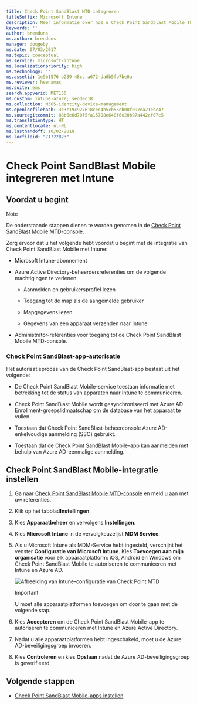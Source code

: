 ```yaml
---
title: Check Point SandBlast MTD integreren
titleSuffix: Microsoft Intune
description: Meer informatie over hoe u Check Point Sandblast Mobile Threat Defense (MTD) instelt met Intune om toegang tot uw bedrijfsbronnen met mobiele apparaten te beheren.
keywords: ''
author: brenduns
ms.author: brenduns
manager: dougeby
ms.date: 07/03/2017
ms.topic: conceptual
ms.service: microsoft-intune
ms.localizationpriority: high
ms.technology: ''
ms.assetid: 1e9b1576-b239-48cc-a672-da6b5fb7be0a
ms.reviewer: heenamac
ms.suite: ems
search.appverid: MET150
ms.custom: intune-azure; seodec18
ms.collection: M365-identity-device-management
ms.openlocfilehash: 3c3c19c927618cec4b5cb55eb08f097ea21ebc47
ms.sourcegitcommit: 88b6e6d70f5fa15708e640f6e20b97a442ef07c5
ms.translationtype: HT
ms.contentlocale: nl-NL
ms.lasthandoff: 10/02/2019
ms.locfileid: "71722823"
---
```

# <a name="integrate-check-point-sandblast-mobile-with-intune"></a>Check Point SandBlast Mobile integreren met Intune

## <a name="before-you-begin"></a>Voordat u begint

> [!NOTE] 
> De onderstaande stappen dienen te worden genomen in de [Check Point SandBlast Mobile MTD-console](https://intune-4.eu1.locsec.net/).

Zorg ervoor dat u het volgende hebt voordat u begint met de integratie van Check Point SandBlast Mobile met Intune:

- Microsoft Intune-abonnement

- Azure Active Directory-beheerdersreferenties om de volgende machtigingen te verlenen:

  - Aanmelden en gebruikersprofiel lezen

  - Toegang tot de map als de aangemelde gebruiker

  - Mapgegevens lezen

  - Gegevens van een apparaat verzenden naar Intune

- Administrator-referenties voor toegang tot de Check Point SandBlast Mobile MTD-console.

### <a name="check-point-sandblast-app-authorization"></a>Check Point SandBlast-app-autorisatie

Het autorisatieproces van de Check Point SandBlast-app bestaat uit het volgende:

- De Check Point SandBlast Mobile-service toestaan informatie met betrekking tot de status van apparaten naar Intune te communiceren.

- Check Point SandBlast Mobile wordt gesynchroniseerd met Azure AD Enrollment-groepslidmaatschap om de database van het apparaat te vullen.

- Toestaan dat Check Point SandBlast-beheerconsole Azure AD-enkelvoudige aanmelding (SSO) gebruikt.

- Toestaan dat de Check Point SandBlast Mobile-app kan aanmelden met behulp van Azure AD-eenmalige aanmelding.

## <a name="to-set-up-check-point-sandblast-mobile-integration"></a>Check Point SandBlast Mobile-integratie instellen

1. Ga naar [Check Point SandBlast Mobile MTD-console](https://intune-4.eu1.locsec.net/) en meld u aan met uw referenties.

2. Klik op het tabblad**Instellingen**.

3. Kies **Apparaatbeheer** en vervolgens **Instellingen**.

4. Kies **Microsoft Intune** in de vervolgkeuzelijst **MDM Service**.

5. Als u Microsoft Intune als MDM-Service hebt ingesteld, verschijnt het venster **Configuratie van Microsoft Intune**. Kies **Toevoegen aan mijn organisatie** voor elk apparaatplatform: iOS, Android en Windows om Check Point SandBlast Mobile te autoriseren te communiceren met Intune en Azure AD.

    ![Afbeelding van Intune-configuratie van Check Point MTD](./media/checkpoint-sandblast-mobile-mtd-connector-integration/checkpoint-MTD-1.PNG)

    > [!IMPORTANT]
    > U moet alle apparaatplatformen toevoegen om door te gaan met de volgende stap.

6. Kies **Accepteren** om de Check Point SandBlast Mobile-app te autoriseren te communiceren met Intune en Azure Active Directory.

7. Nadat u alle apparaatplatformen hebt ingeschakeld, moet u de Azure AD-beveiligingsgroep invoeren.

8. Kies **Controleren** en kies **Opslaan** nadat de Azure AD-beveiligingsgroep is geverifieerd.

## <a name="next-steps"></a>Volgende stappen

- [Check Point SandBlast Mobile-apps instellen](mtd-apps-ios-app-configuration-policy-add-assign.md)
